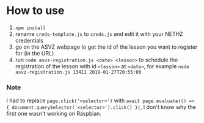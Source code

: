 # How to use

1. `npm install`
2. rename `creds-template.js` to `creds.js` and edit it with your NETHZ credentials
3. go on the ASVZ webpage to get the id of the lesson you want to register for (in the URL)
4. run `node asvz-registration.js <date> <lesson>` to schedule the registration of the lesson with id `<lesson>` at `<date>`, for example `node asvz-registration.js 13411 2019-01-27T20:55:00`

### Note
I had to replace `page.click('<selector>')` with `await page.evaluate(() => { document.querySelector('<selector>').click() })`, I don't know why the first one wasn't working on Raspbian.
